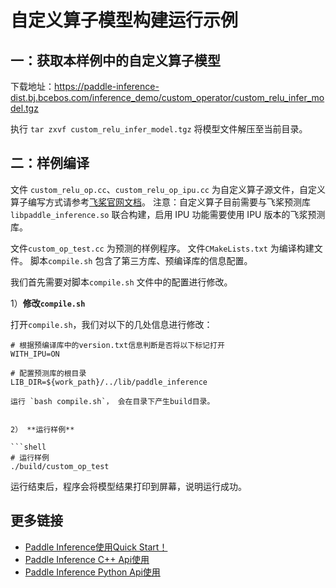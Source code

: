 # 自定义算子模型构建运行示例

## 一：获取本样例中的自定义算子模型
下载地址：https://paddle-inference-dist.bj.bcebos.com/inference_demo/custom_operator/custom_relu_infer_model.tgz

执行 `tar zxvf custom_relu_infer_model.tgz` 将模型文件解压至当前目录。

## 二：**样例编译**

文件 `custom_relu_op.cc`、`custom_relu_op_ipu.cc` 为自定义算子源文件，自定义算子编写方式请参考[飞桨官网文档](https://www.paddlepaddle.org.cn/documentation/docs/zh/guides/index_cn.html)。
注意：自定义算子目前需要与飞桨预测库 `libpaddle_inference.so` 联合构建，启用 IPU 功能需要使用 IPU 版本的飞浆预测库。

文件`custom_op_test.cc` 为预测的样例程序。
文件`CMakeLists.txt` 为编译构建文件。
脚本`compile.sh` 包含了第三方库、预编译库的信息配置。

我们首先需要对脚本`compile.sh` 文件中的配置进行修改。

1）**修改`compile.sh`**

打开`compile.sh`，我们对以下的几处信息进行修改：

```shell
# 根据预编译库中的version.txt信息判断是否将以下标记打开
WITH_IPU=ON

# 配置预测库的根目录
LIB_DIR=${work_path}/../lib/paddle_inference

运行 `bash compile.sh`， 会在目录下产生build目录。


2） **运行样例**

```shell
# 运行样例
./build/custom_op_test
```

运行结束后，程序会将模型结果打印到屏幕，说明运行成功。

## 更多链接
- [Paddle Inference使用Quick Start！](https://paddle-inference.readthedocs.io/en/latest/introduction/quick_start.html)
- [Paddle Inference C++ Api使用](https://paddle-inference.readthedocs.io/en/latest/api_reference/cxx_api_index.html)
- [Paddle Inference Python Api使用](https://paddle-inference.readthedocs.io/en/latest/api_reference/python_api_index.html)
